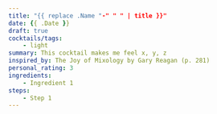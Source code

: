 ```yaml
---
title: "{{ replace .Name "-" " " | title }}"
date: {{ .Date }}
draft: true
cocktails/tags:
    - light
summary: This cocktail makes me feel x, y, z
inspired_by: The Joy of Mixology by Gary Reagan (p. 281)
personal_rating: 3
ingredients:
    - Ingredient 1
steps:
    - Step 1
---
```



